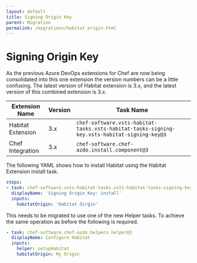 ```yaml
---
layout: default
title: Signing Origin Key
parent: Migration
permalink: /migrations/habitat_origin.html
---
```


# Signing Origin Key

As the previous Azure DevOps extensions for Chef are now being consolidated into this one extension the version numbers can be a little confusing. The latest version of Habitat extension is 3.x, and the latest version of this combined extension is 3.x.

| Extension Name | Version | Task Name |
|---|---|---|
| Habitat Extension | 3.x | `chef-software.vsts-habitat-tasks.vsts-habitat-tasks-signing-key.vsts-habitat-signing-key@3` |
| Chef Integration | 3.x | `chef-software.chef-azdo.install.component@3` | 

The following YAML shows how to install Habitat using the Habitat Extension install task.

```yaml
steps:
- task: chef-software.vsts-habitat-tasks.vsts-habitat-tasks-signing-key.vsts-habitat-signing-key@3
  displayName: 'Signing Origin Key: install'
  inputs:
    habitatOrigin: 'Habitat Oirgin'
```

This needs to be migrated to use one of the new Helper tasks. To achieve the same operation as before the following is required.

```yaml
- task: chef-software.chef-azdo.helpers.helper@3
  displayName: Configure Habitat
  inputs: 
    helper: setupHabitat
    habitatOrigin: My Origin
```
